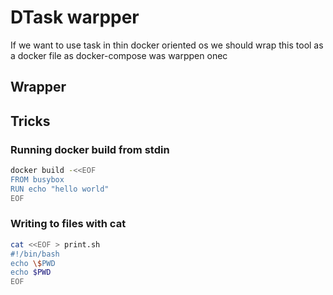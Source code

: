 # DTask warpper

If we want to use task in thin docker oriented os
we should wrap this tool as a docker file
as docker-compose was warppen onec

## Wrapper

## Tricks

### Running docker build from stdin
```bash
docker build -<<EOF
FROM busybox
RUN echo "hello world"
EOF
```

### Writing to files with cat
```bash
cat <<EOF > print.sh
#!/bin/bash
echo \$PWD
echo $PWD
EOF
```
